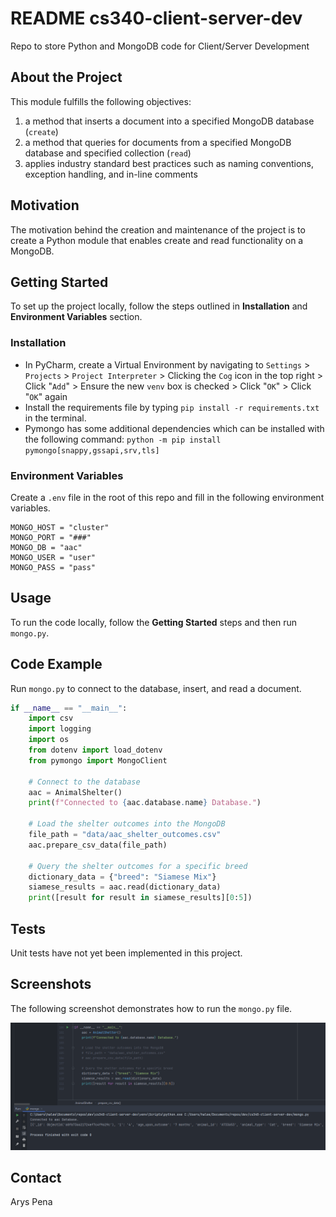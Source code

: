 # README cs340-client-server-dev
Repo to store Python and MongoDB code for Client/Server Development

## About the Project
This module fulfills the following objectives:
1. a method that inserts a document into a specified MongoDB database (`create`)
2. a method that queries for documents from a specified MongoDB database and specified collection (`read`)
3. applies industry standard best practices such as naming conventions, exception handling, and in-line comments

## Motivation
The motivation behind the creation and maintenance of the project is to create a Python module that enables create and read functionality on a MongoDB.

## Getting Started
To set up the project locally, follow the steps outlined in **Installation** and **Environment Variables** section.

### Installation
- In PyCharm, create a Virtual Environment by navigating to `Settings` > `Projects` > `Project Interpreter` > Clicking the `Cog` icon in the top right > Click "`Add`" > Ensure the new `venv` box is checked > Click "`OK`" > Click "`OK`" again
- Install the requirements file by typing `pip install -r requirements.txt` in the terminal.
- Pymongo has some additional dependencies which can be installed with the following command: `python -m pip install pymongo[snappy,gssapi,srv,tls]`

### Environment Variables
Create a `.env` file in the root of this repo and fill in the following environment variables.

```dotenv
MONGO_HOST = "cluster"
MONGO_PORT = "###"
MONGO_DB = "aac"
MONGO_USER = "user"
MONGO_PASS = "pass"
```

## Usage
To run the code locally, follow the **Getting Started** steps and then run `mongo.py`.


## Code Example
Run `mongo.py` to connect to the database, insert, and read a document.

```python
if __name__ == "__main__":
    import csv
    import logging
    import os
    from dotenv import load_dotenv
    from pymongo import MongoClient
    
    # Connect to the database
    aac = AnimalShelter()
    print(f"Connected to {aac.database.name} Database.")

    # Load the shelter outcomes into the MongoDB
    file_path = "data/aac_shelter_outcomes.csv"
    aac.prepare_csv_data(file_path)

    # Query the shelter outcomes for a specific breed
    dictionary_data = {"breed": "Siamese Mix"}
    siamese_results = aac.read(dictionary_data)
    print([result for result in siamese_results][0:5])
```

## Tests
Unit tests have not yet been implemented in this project.

## Screenshots
The following screenshot demonstrates how to run the `mongo.py` file.

![Example](imgs/example_run.png "Example")

## Contact
Arys Pena